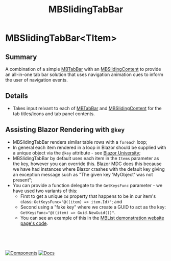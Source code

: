﻿---
uid: C.MBSlidingTabBar
title: MBSlidingTabBar
---
# MBSlidingTabBar&lt;TItem&gt;

## Summary

A combination of a simple [MBTabBar](xref:C.MBTabBar) with an [MBSlidingContent](xref:C.MBSlidingContent) to provide an all-in-one tab bar
solution that uses navigation animation cues to inform the user of navigation events.

## Details

- Takes input relvant to each of [MBTabBar](xref:C.MBTabBar) and [MBSlidingContent](xref:C.MBSlidingContent) for the tab titles/icons and tab panel contents.

## Assisting Blazor Rendering with `@key`

- MBSlidingTabBar renders similar table rows with a `foreach` loop;
- In general each item rendered in a loop in Blazor should be supplied with a unique object via the `@key` attribute - see [Blazor University](https://blazor-university.com/components/render-trees/optimising-using-key/);
- MBSlidingTabBar by default uses each item in the `Items` parameter as the key, however you can override this. Blazor MDC does this because we have had instances where Blazor crashes with the default key giving an exception message such as "The given key 'MyObject' was not present";
- You can provide a function delegate to the `GetKeysFunc` parameter - we have used two variants of this:
  - First to get a unique `Id` property that happens to be in our item's class: `GetKeysFunc="@((item) => item.Id)"`; and
  - Second using a "fake key" where we create a GUID to act as the key: `GetKeysFunc="@((item) => Guid.NewGuid())"`.
  - You can see an example of this in the [MBList demonstration website page's code](https://github.com/BlazorMdc/BlazorMdc/blob/main/BlazorMdcWebsite.Components/Pages/List.razor#L155).

&nbsp;

&nbsp;

[![Components](https://img.shields.io/static/v1?label=Components&message=Plus&color=red)](xref:A.PlusComponents)
[![Docs](https://img.shields.io/static/v1?label=API%20Documentation&message=MBSlidingTabBar&color=brightgreen)](xref:BlazorMdc.MBSlidingTabBar`1)